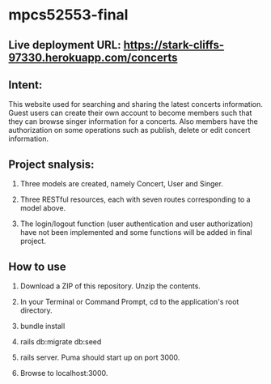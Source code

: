 # mpcs52553-final

## Live deployment URL: https://stark-cliffs-97330.herokuapp.com/concerts

## Intent:
This website used for searching and sharing the latest concerts information. Guest users can create their own account to become members such that they can browse singer information for a concerts. Also members have the authorization on some operations such as publish, delete or edit concert information.

## Project snalysis:

1) Three models are created, namely Concert, User and Singer.

2) Three RESTful resources, each with seven routes corresponding to a model above.

3) The login/logout function (user authentication and user authorization) have not been implemented and some functions will be added in final project.

## How to use
1) Download a ZIP of this repository. Unzip the contents.

2) In your Terminal or Command Prompt, cd to the application's root directory.

3) bundle install

4) rails db:migrate db:seed

5) rails server. Puma should start up on port 3000.

6) Browse to localhost:3000.
